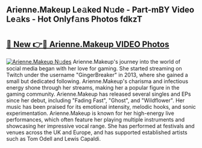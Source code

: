 ## Arienne.Makeup Le𝚊ked N𝚞de - Part-mBY Video Le𝚊ks - Hot Onlyf𝚊ns Photos fdkzT

# <h2><a href="http://ab92523.deff.icu/?id=Arienne.Makeup">🔗 New 👉🔴 Arienne.Makeup VIDEO Photos</a></h2>

[![Arienne.Makeup N𝚞des](https://i.imgur.com/rIISA9y.gif)](http://ab92523.deff.icu/?id=Arienne.Makeup)
Arienne.Makeup's journey into the world of social media began with her love for gaming. She started streaming on Twitch under the username "GingerBreaker" in 2013, where she gained a small but dedicated following. Arienne.Makeup's charisma and infectious energy shone through her streams, making her a popular figure in the gaming community. Arienne.Makeup has released several singles and EPs since her debut, including "Fading Fast", "Ghost", and "Wildflower". Her music has been praised for its emotional intensity, melodic hooks, and sonic experimentation. Arienne.Makeup is known for her high-energy live performances, which often feature her playing multiple instruments and showcasing her impressive vocal range. She has performed at festivals and venues across the UK and Europe, and has supported established artists such as Tom Odell and Lewis Capaldi.
